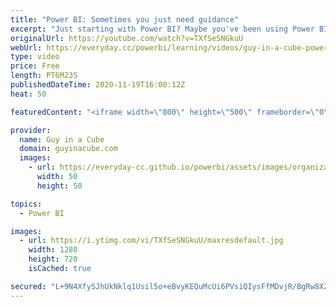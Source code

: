 ```yaml
---
title: "Power BI: Sometimes you just need guidance"
excerpt: "Just starting with Power BI? Maybe you've been using Power BI for a while and have hit a wall. We wanted to call out some items that help with a lot of conversations we have over and over again. Take your skills to the next level!  Star Schema Guidance: https://docs.microsoft.com/power-bi/guidance/star-schema"
originalUrl: https://youtube.com/watch?v=TXfSeSNGkuU
webUrl: https://everyday.cc/powerbi/learning/videos/guy-in-a-cube-power-bi-sometimes-you-just-need-guidance/
type: video
price: Free
length: PT6M23S
publishedDateTime: 2020-11-19T16:00:12Z
heat: 50

featuredContent: "<iframe width=\"800\" height=\"500\" frameborder=\"0\" src=\"https://www.youtube.com/embed/TXfSeSNGkuU\" allow=\"accelerometer; autoplay; encrypted-media; gyroscope; picture-in-picture\" allowfullscreen></iframe>"

provider:
  name: Guy in a Cube
  domain: guyinacube.com
  images:
    - url: https://everyday-cc.github.io/powerbi/assets/images/organizations/guyinacube.com-50x50.jpg
      width: 50
      height: 50

topics:
  - Power BI

images:
  - url: https://i.ytimg.com/vi/TXfSeSNGkuU/maxresdefault.jpg
    width: 1280
    height: 720
    isCached: true

secured: "L+9N4XfySJhUkNklq1Usil5o+eBvyKEQuMcUi6PVsiQIysFfMDvjR/BgRw8XZMjuUPdJ+6s43xBtDJS71sIuqp9iJlSXUTJAJRycRKDmf7SA0Gm3ZaBB6GUnsl4+AbFCnAKUzMjV3yg0X4wRL8u3GuIDi1RNuCF4pPzQ/cB5/ieHMf2miaEU9Dw+I6UVqtLbg+Gfe11qKBIo98s8YVDW5iPEfU1jp1PQe2yGVD8O3BPf5chB3y2WOWrizr56ajMddhGHl4duDb4PfFRKwz4+AiDomORpGVRt2ITWt53LDSM50NE5aN9YXLc1J412/TsPwrtaCR904RrQtT71AmFmghAyn7qOHYQVThPbHKozPx30j+YK6rqrtlahmJTr13lReeOc96rvB8c/0uxvHyhJyGPmLaVjeXt1hsh/vtK3oXY=;xRF6xyFdWVvVvTFIg+0Mcg=="
---
```


